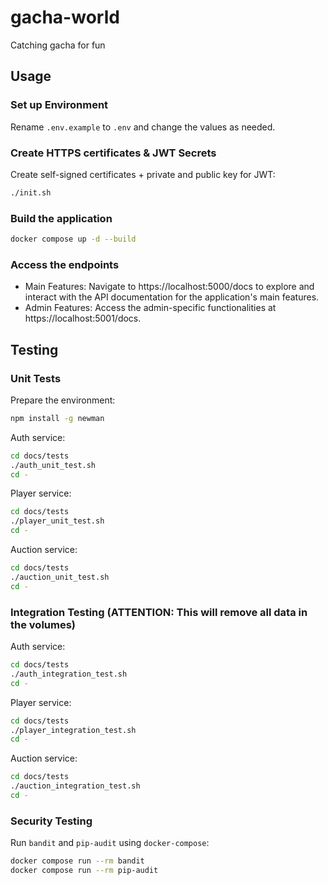 # gacha-world

Catching gacha for fun

## Usage

### Set up Environment

Rename `.env.example` to `.env` and change the values as needed.

### Create HTTPS certificates & JWT Secrets

Create self-signed certificates + private and public key for JWT:

```bash
./init.sh
```

### Build the application

```bash
docker compose up -d --build
```

### Access the endpoints

- Main Features: Navigate to https://localhost:5000/docs to explore and interact with the API documentation for the application's main features.
- Admin Features: Access the admin-specific functionalities at https://localhost:5001/docs.

## Testing

### Unit Tests

Prepare the environment:

```bash
npm install -g newman
```

Auth service:

```bash
cd docs/tests
./auth_unit_test.sh
cd -
```

Player service:

```bash
cd docs/tests
./player_unit_test.sh
cd -
```

Auction service:

```bash
cd docs/tests
./auction_unit_test.sh
cd -
```

### Integration Testing (ATTENTION: This will remove all data in the volumes)

Auth service:

```bash
cd docs/tests
./auth_integration_test.sh
cd -
```

Player service:

```bash
cd docs/tests
./player_integration_test.sh
cd -
```

Auction service:

```bash
cd docs/tests
./auction_integration_test.sh
cd -
```

### Security Testing

Run `bandit` and `pip-audit` using `docker-compose`:

```bash
docker compose run --rm bandit
docker compose run --rm pip-audit
```

